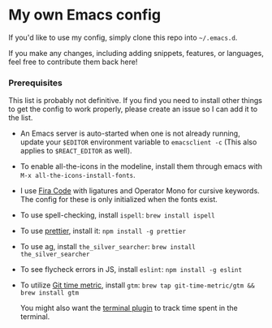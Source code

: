# My own Emacs config

If you'd like to use my config, simply clone this repo into `~/.emacs.d`.

If you make any changes, including adding snippets, features, or languages, feel
free to contribute them back here!

### Prerequisites

This list is probably not definitive. If you find you need to install other
things to get the config to work properly, please create an issue so I can add
it to the list.

- An Emacs server is auto-started when one is not already running, update your
  `$EDITOR` environment variable to `emacsclient -c` (This also applies to
  `$REACT_EDITOR` as well).

- To enable all-the-icons in the modeline, install them through emacs with `M-x
  all-the-icons-install-fonts`.

- I use [Fira Code](https://github.com/tonsky/FiraCode) with ligatures and
  Operator Mono for cursive keywords. The config for these is only initialized
  when the fonts exist.

- To use spell-checking, install `ispell`: `brew install ispell`

- To use [prettier](https://prettier.io/), install it: `npm install -g prettier`

- To use ag, install `the_silver_searcher`: `brew install
  the_silver_searcher`

- To see flycheck errors in JS, install `eslint`: `npm install -g eslint`

- To utilize [Git time metric](https://github.com/git-time-metric/gtm), install
  `gtm`: `brew tap git-time-metric/gtm && brew install gtm`

  You might also want the [terminal
  plugin](https://github.com/git-time-metric/gtm-terminal-plugin) to track time
  spent in the terminal.
